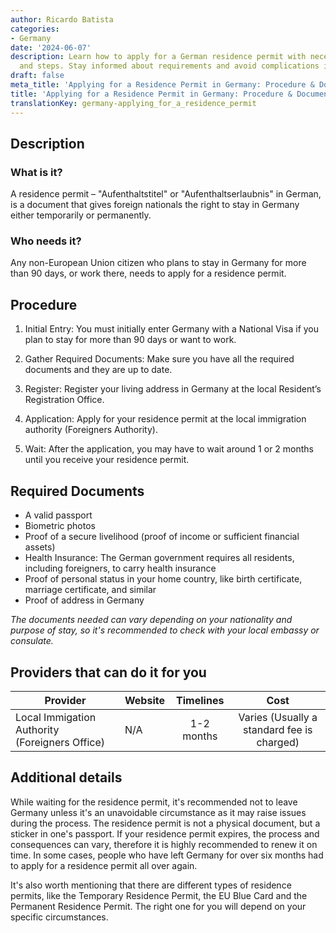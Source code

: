 ```yaml
---
author: Ricardo Batista
categories:
- Germany
date: '2024-06-07'
description: Learn how to apply for a German residence permit with necessary documents
  and steps. Stay informed about requirements and avoid complications in the process.
draft: false
meta_title: 'Applying for a Residence Permit in Germany: Procedure & Documents'
title: 'Applying for a Residence Permit in Germany: Procedure & Documents'
translationKey: germany-applying_for_a_residence_permit
---
```



## Description
### What is it?
A residence permit – "Aufenthaltstitel" or "Aufenthaltserlaubnis" in German, is a document that gives foreign nationals the right to stay in Germany either temporarily or permanently.

### Who needs it?
Any non-European Union citizen who plans to stay in Germany for more than 90 days, or work there, needs to apply for a residence permit. 

## Procedure
1. Initial Entry: You must initially enter Germany with a National Visa if you plan to stay for more than 90 days or want to work.

2. Gather Required Documents: Make sure you have all the required documents and they are up to date.

3. Register: Register your living address in Germany at the local Resident’s Registration Office.

4. Application: Apply for your residence permit at the local immigration authority (Foreigners Authority).

5. Wait: After the application, you may have to wait around 1 or 2 months until you receive your residence permit.

## Required Documents
- A valid passport
- Biometric photos
- Proof of a secure livelihood (proof of income or sufficient financial assets)
- Health Insurance: The German government requires all residents, including foreigners, to carry health insurance
- Proof of personal status in your home country, like birth certificate, marriage certificate, and similar
- Proof of address in Germany

*The documents needed can vary depending on your nationality and purpose of stay, so it's recommended to check with your local embassy or consulate.*

## Providers that can do it for you

| Provider                                    |          Website           |     Timelines    |       Cost       |
| ------------------------------------------- | -------------------------- |   :-------------: | :-------------: |
| Local Immigation Authority (Foreigners Office) |  N/A        |   1-2 months     | Varies (Usually a standard fee is charged) |

## Additional details
While waiting for the residence permit, it's recommended not to leave Germany unless it's an unavoidable circumstance as it may raise issues during the process. The residence permit is not a physical document, but a sticker in one's passport. If your residence permit expires, the process and consequences can vary, therefore it is highly recommended to renew it on time. In some cases, people who have left Germany for over six months had to apply for a residence permit all over again. 

It's also worth mentioning that there are different types of residence permits, like the Temporary Residence Permit, the EU Blue Card and the Permanent Residence Permit. The right one for you will depend on your specific circumstances.